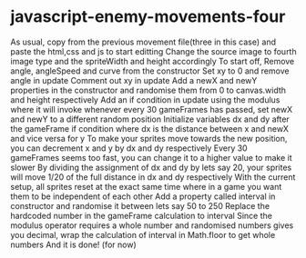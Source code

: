 # javascript-enemy-movements-four

As usual, copy from the previous movement file(three in this case) and paste the html,css and js to start editting
Change the source image to fourth image type and the spriteWidth and height accordingly
To start off, Remove angle, angleSpeed and curve from the constructor
Set xy to 0 and remove angle in update
Comment out xy in update
Add a newX and newY properties in the constructor and randomise them from 0 to canvas.width and height respectively
Add an if condition in update using the modulus where it will invoke whenever every 30 gameFrames has passed, set newX and newY to a different random position
Initialize variables dx and dy after the gameFrame if condition where dx is the distance between x and newX and vice versa for y
To make your sprites move towards the new position, you can decrement x and y by dx and dy respectively
Every 30 gameFrames seems too fast, you can change it to a higher value to make it slower
By dividing the assignment of dx and dy by lets say 20, your sprites will move 1/20 of the full distance in dx and dy respectively
With the current setup, all sprites reset at the exact same time where in a game you want them to be independent of each other
Add a property called interval in constructor and randomise it between lets say 50 to 250
Replace the hardcoded number in the gameFrame calculation to interval
Since the modulus operator requires a whole number and randomised numbers gives you decimal, wrap the calculation of interval in Math.floor to get whole numbers
And it is done! (for now)
